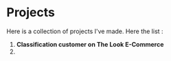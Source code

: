 # Projects

Here is a collection of projects I've made. Here the list : 
1. **Classification customer on The Look E-Commerce**
2. 
